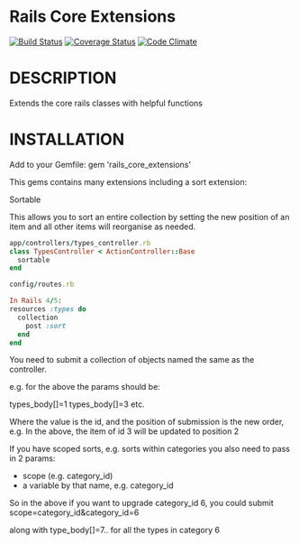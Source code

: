 Rails Core Extensions
====================

[![Build Status](https://travis-ci.org/sealink/rails_core_extensions.png?branch=master)](https://travis-ci.org/sealink/rails_core_extensions)
[![Coverage Status](https://coveralls.io/repos/sealink/rails_core_extensions/badge.png)](https://coveralls.io/r/sealink/rails_core_extensions)
[![Code Climate](https://codeclimate.com/github/sealink/rails_core_extensions.png)](https://codeclimate.com/github/sealink/rails_core_extensions)

# DESCRIPTION

Extends the core rails classes with helpful functions

# INSTALLATION

Add to your Gemfile:
gem 'rails_core_extensions'

This gems contains many extensions including a sort extension:

Sortable

This allows you to sort an entire collection by setting the new position of an item
and all other items will reorganise as needed.

```ruby
app/controllers/types_controller.rb
class TypesController < ActionController::Base
  sortable
end

config/routes.rb

In Rails 4/5:
resources :types do
  collection
    post :sort
  end
end
```

You need to submit a collection of objects named the same as the controller.

e.g. for the above the params should be:

types_body[]=1
types_body[]=3
etc.

Where the value is the id, and the position of submission is the new order, e.g.
In the above, the item of id 3 will be updated to position 2

If you have scoped sorts, e.g. sorts within categories you also need to pass in 2 params:
* scope (e.g. category_id)
* a variable by that name, e.g. category_id

So in the above if you want to upgrade category_id 6, you could submit
scope=category_id&category_id=6

along with type_body[]=7.. for all the types in category 6
